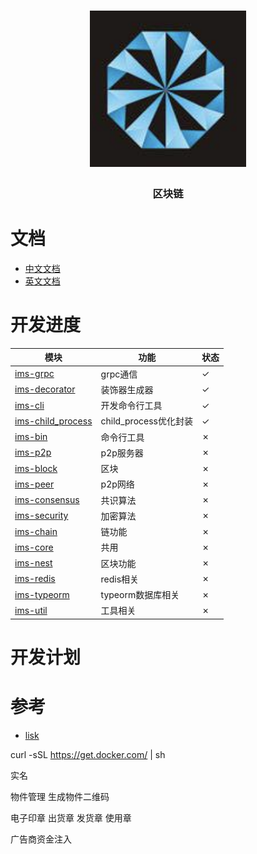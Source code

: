 <h1 align="center">
  <a href="libp2p.io"><img width="250" src="https://github.com/iwe7/nestchain/blob/master/static/logo/logo.png" /></a>
</h1>
<h3 align="center">区块链</h3>

# 文档

- [中文文档](./docs/cn/README.md)
- [英文文档](./docs/en/README.md)

# 开发进度

| 模块                                                  | 功能                | 状态 |
|-----------------------------------------------------|-------------------|----|
| [ims-grpc](./packages/ims-grpc)                     | grpc通信            | ✓  |
| [ims-decorator](./packages/ims-decorator)           | 装饰器生成器            | ✓  |
| [ims-cli](./packages/ims-cli)                       | 开发命令行工具           | ✓  |
| [ims-child_process](./packages/ims-child_process)   | child_process优化封装 | ✓  |
| [ims-bin](./packages/ims-bin)                       | 命令行工具             | ✗  |
| [ims-p2p](./packages/ims-p2p)                       | p2p服务器            | ✗  |
| [ims-block](./packages/ims-block/README.md)         | 区块                | ✗  |
| [ims-peer](./packages/ims-peer/README.md)           | p2p网络             | ✗  |
| [ims-consensus](./packages/ims-consensus/README.md) | 共识算法              | ✗  |
| [ims-security](./packages/ims-security/README.md)   | 加密算法              | ✗  |
| [ims-chain](./packages/ims-chain/README.md)         | 链功能               | ✗  |
| [ims-core](./packages/ims-core/README.md)           | 共用                | ✗  |
| [ims-nest](./packages/ims-nest/README.md)           | 区块功能              | ✗  |
| [ims-redis](./packages/ims-redis/README.md)         | redis相关           | ✗  |
| [ims-typeorm](./packages/ims-typeorm/README.md)     | typeorm数据库相关      | ✗  |
| [ims-util](./packages/ims-util/README.md)           | 工具相关              | ✗  |

# 开发计划


# 参考
- [lisk](https://github.com/LiskHQ/lisk)


curl -sSL https://get.docker.com/ | sh

实名

物件管理
生成物件二维码

电子印章
出货章 发货章 使用章

广告商资金注入
